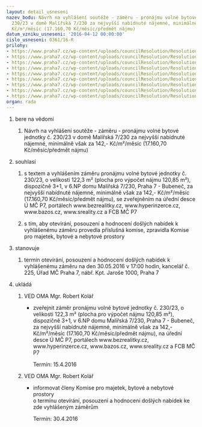```yaml
---
layout: detail_usneseni
nazev_bodu: Návrh na vyhlášení soutěže - záměru - pronájmu volné bytové jednotky č.
  230/23 v domě Malířská 7/230 za nejvyšší nabídnuté nájemné, minimálně však za 142,-
  Kč/m²/měsíc (17.160,70 Kč/měsíc/předmět nájmu)
datum_vzniku_usneseni: '2016-04-12 00:00:00'
cislo_usneseni: 0361/16-R
prilohy:
- https://www.praha7.cz/wp-content/uploads/councilResolution/Resolutions/27555/export/DZ_BJ23023~44298.docx
- https://www.praha7.cz/wp-content/uploads/councilResolution/Resolutions/27555/export/02_BJ23023~44297.doc
- https://www.praha7.cz/wp-content/uploads/councilResolution/Resolutions/27555/export/03_BJ23023~44296.doc
- https://www.praha7.cz/wp-content/uploads/councilResolution/Resolutions/27555/export/04_BJ23023~44295.doc
- https://www.praha7.cz/wp-content/uploads/councilResolution/Resolutions/27555/export/05_BJ23023~44294.pdf
- https://www.praha7.cz/wp-content/uploads/councilResolution/Resolutions/27555/export/06_BJ23023~44293.pdf
- https://www.praha7.cz/wp-content/uploads/councilResolution/Resolutions/27555/export/07_BJ23023~44292.pdf
- https://www.praha7.cz/wp-content/uploads/councilResolution/Resolutions/27555/export/08_BJ23023~44291.pdf
- https://www.praha7.cz/wp-content/uploads/councilResolution/Resolutions/27555/export/export~299624.pdf
organ: rada
---
```

<ol id="urzList" class="urzList_view"><li id="" class="urzClass1"><span name="1">bere na vědomí</span><ol class="urzOlClass"><li style="text-align: left;" id="" class="urzClass2"><span><p>Návrh na vyhlášení soutěže - záměru - pronájmu volné bytové jednotky č. 230/23 v domě Malířská 7/230 za nejvyšší nabídnuté nájemné, minimálně však za 142,- Kč/m²/měsíc (17.160,70 Kč/měsíc/předmět nájmu)</p></span></li></ol></li><li id="" class="urzClass1"><span name="26">souhlasí</span><ol class="urzOlClass"><li style="text-align: left;" id="" class="urzClass2"><span><p>s textem a vyhlášením záměru pronájmu volné bytové jednotky č. 230/23, o velikosti 122,3 m² (plocha pro výpočet nájmu 120,85 m²), dispozičně 3+1, v 6.NP domu Malířská 7/230, Praha 7 - Bubeneč,&nbsp;za nejvyšší nabídnuté nájemné, minimálně však za 142,- Kč/m²/měsíc (17.160,70 Kč/měsíc/předmět nájmu), se zveřejněním na úřední desce Ú MČ P7, portálech www.bezrealitky.cz, www.hyperinzerce.cz, www.bazos.cz, www.sreality.cz a FCB MČ P7</p></span></li><li style="text-align: left;" id="" class="urzClass2"><span><p>s tím, aby otevírání, posouzení a hodnocení došlých nabídek k vyhlášenému záměru provedla příslušná komise, zpravidla Komise pro majetek, bytové a nebytové prostory</p></span></li></ol></li><li id="" class="urzClass1"><span name="77">stanovuje</span><ol class="urzOlClass"><li style="text-align: left;" id="" class="urzClass2"><span><p>termín otevírání, posouzení a hodnocení došlých nabídek k vyhlášenému záměru na den 30.05.2016 v 17:00 hodin, kancelář č. 225, Úřad MČ Praha 7, nábř. Kpt. Jaroše 1000, Praha 7</p></span></li></ol></li><li class="urzClass1" id="urzUkoly"><span name="1">ukládá</span><ol class="urzOlClass"><li class="urzClass2"><span><p>VED OMA Mgr. Robert Kolář</p></span><ul class="urzUlClass"><li class="urzClass3"><span><p>zveřejnit záměr pronájmu volné bytové jednotky č. 230/23, o velikosti 122,3 m² (plocha pro výpočet nájmu 120,85 m²), dispozičně 3+1, v 6.NP domu Malířská 7/230, Praha 7 - Bubeneč, za nejvyšší nabídnuté nájemné, minimálně však za 142,- Kč/m²/měsíc (17.160,70 Kč/měsíc/předmět nájmu), na úřední desce Ú MČ P7, portálech www.bezrealitky.cz, www.hyperinzerce.cz, www.bazos.cz, www.sreality.cz a FCB MČ P7</p></span><span class="urzUkolTermin">  Termín:&nbsp;15.4.2016</span></li></ul></li><li class="urzClass2"><span><p>VED OMA Mgr. Robert Kolář</p></span><ul class="urzUlClass"><li class="urzClass3"><span><p>informovat členy Komise pro majetek, bytové a nebytové prostory <br>o termínu otevírání, posouzení a hodnocení došlých nabídek ke zde vyhlášeným záměrům</p></span><span class="urzUkolTermin">  Termín:&nbsp;30.4.2016</span></li></ul></li></ol></li></ol>